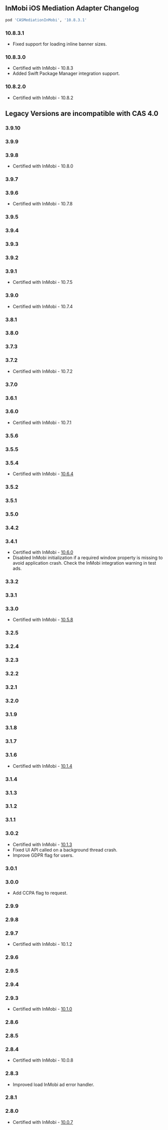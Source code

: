 ## InMobi iOS Mediation Adapter Changelog
```ruby
pod 'CASMediationInMobi', '10.8.3.1'
```

### 10.8.3.1
- Fixed support for loading inline banner sizes.

### 10.8.3.0
- Certified with InMobi - 10.8.3
- Added Swift Package Manager integration support.

### 10.8.2.0
- Certified with InMobi - 10.8.2

## Legacy Versions are incompatible with CAS 4.0

### 3.9.10

### 3.9.9

### 3.9.8
- Certified with InMobi - 10.8.0

### 3.9.7

### 3.9.6
- Certified with InMobi - 10.7.8

### 3.9.5

### 3.9.4

### 3.9.3

### 3.9.2

### 3.9.1
- Certified with InMobi - 10.7.5

### 3.9.0
- Certified with InMobi - 10.7.4

### 3.8.1

### 3.8.0

### 3.7.3

### 3.7.2
- Certified with InMobi - 10.7.2

### 3.7.0

### 3.6.1

### 3.6.0
- Certified with InMobi - 10.7.1

### 3.5.6

### 3.5.5

### 3.5.4
- Certified with InMobi - [10.6.4](https://support.inmobi.com/monetize/sdk-documentation/ios-guidelines/changelogs)

### 3.5.2

### 3.5.1

### 3.5.0

### 3.4.2

### 3.4.1
- Certified with InMobi - [10.6.0](https://github.com/InMobi/sdk-sample-code-ios/blob/master/CHANGELOG.md)
- Disabled InMobi initialization if a required window property is missing to avoid application crash. Check the InMobi integration warning in test ads.

### 3.3.2

### 3.3.1

### 3.3.0
- Certified with InMobi - [10.5.8](https://github.com/InMobi/sdk-sample-code-ios/blob/master/CHANGELOG.md)

### 3.2.5

### 3.2.4

### 3.2.3

### 3.2.2

### 3.2.1

### 3.2.0

### 3.1.9

### 3.1.8

### 3.1.7

### 3.1.6
- Certified with InMobi - [10.1.4](https://github.com/InMobi/sdk-sample-code-ios/blob/master/CHANGELOG.md)

### 3.1.4

### 3.1.3

### 3.1.2

### 3.1.1

### 3.0.2
- Certified with InMobi - [10.1.3](https://github.com/InMobi/sdk-sample-code-ios/blob/master/CHANGELOG.md)
- Fixed UI API called on a background thread crash.
- Improve GDPR flag for users.

### 3.0.1

### 3.0.0
- Add CCPA flag to request.

### 2.9.9

### 2.9.8

### 2.9.7
- Certified with InMobi - 10.1.2

### 2.9.6

### 2.9.5

### 2.9.4

### 2.9.3
- Certified with InMobi - [10.1.0](https://target.my.com/help/partners/mob/ioshistory/ru)

### 2.8.6

### 2.8.5

### 2.8.4
- Certified with InMobi - 10.0.8

### 2.8.3
- Improved load InMobi ad error handler.

### 2.8.1

### 2.8.0
- Certified with InMobi - [10.0.7](https://github.com/InMobi/sdk-sample-code-ios/blob/master/CHANGELOG.md)